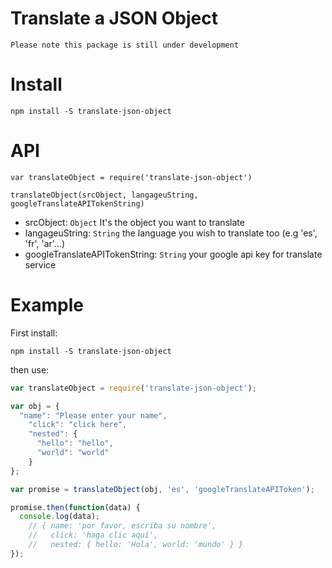 # Translate a JSON Object
`Please note this package is still under development`


# Install 
`npm install -S translate-json-object`

# API 

`var translateObject = require('translate-json-object')` 

`translateObject(srcObject, langageuString, googleTranslateAPITokenString)`

*  srcObject: `Object` It's the object you want to translate 
*  langageuString: `String` the language you wish to translate too (e.g 'es', 'fr', 'ar'...) 
*  googleTranslateAPITokenString: `String` your google api key for translate service


# Example 
First install: 

`npm install -S translate-json-object`

then use: 

```javascript
var translateObject = require('translate-json-object');

var obj = {
  "name": "Please enter your name",
    "click": "click here",
    "nested": {
      "hello": "hello",
      "world": "world"
    }
};

var promise = translateObject(obj, 'es', 'googleTranslateAPIToken');

promise.then(function(data) {
  console.log(data);
    // { name: 'por favor, escriba su nombre',
    //   click: 'haga clic aquí',
    //   nested: { hello: 'Hola', world: 'mundo' } }
});

``` 
